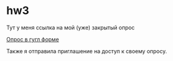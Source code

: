 # hw3

Тут у меня ссылка на мой (уже) закрытый опрос 


[Опрос в гугл форме](https://docs.google.com/forms/d/e/1FAIpQLSefR6pH8sClg5MUItE_ZxQpG-eHtIl1LkUkzLvrBG1jgfY2sw/closedform)



Также я отправила приглашение на доступ к  своему опросу. 
